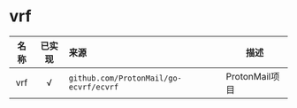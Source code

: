 # vrf

|   名称    | 已实现 | 来源                                       | 描述                                                   |
| :-------: | :----: | :----------------------------------------- | ------------------------------------------------------ |
|  vrf  |   √    | `github.com/ProtonMail/go-ecvrf/ecvrf`              | ProtonMail项目                                        |
